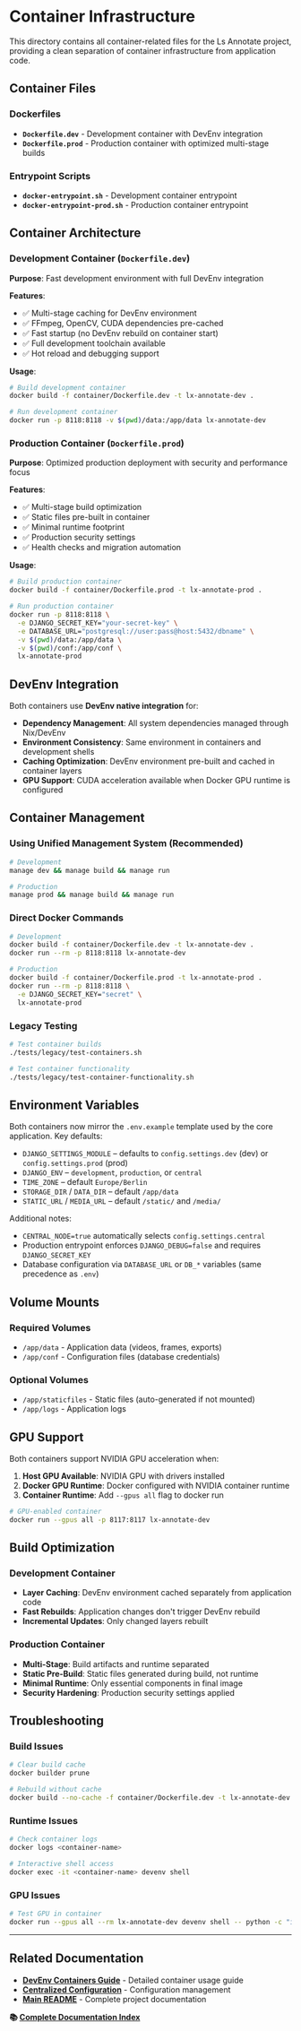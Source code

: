 # Container Infrastructure

This directory contains all container-related files for the Ls Annotate project, providing a clean separation of container infrastructure from application code.

## Container Files

### Dockerfiles
- **`Dockerfile.dev`** - Development container with DevEnv integration
- **`Dockerfile.prod`** - Production container with optimized multi-stage builds

### Entrypoint Scripts
- **`docker-entrypoint.sh`** - Development container entrypoint
- **`docker-entrypoint-prod.sh`** - Production container entrypoint

## Container Architecture

### Development Container (`Dockerfile.dev`)
**Purpose**: Fast development environment with full DevEnv integration

**Features**:
- ✅ Multi-stage caching for DevEnv environment
- ✅ FFmpeg, OpenCV, CUDA dependencies pre-cached
- ✅ Fast startup (no DevEnv rebuild on container start)
- ✅ Full development toolchain available
- ✅ Hot reload and debugging support

**Usage**:
```bash
# Build development container
docker build -f container/Dockerfile.dev -t lx-annotate-dev .

# Run development container
docker run -p 8118:8118 -v $(pwd)/data:/app/data lx-annotate-dev
```

### Production Container (`Dockerfile.prod`)
**Purpose**: Optimized production deployment with security and performance focus

**Features**:
- ✅ Multi-stage build optimization
- ✅ Static files pre-built in container
- ✅ Minimal runtime footprint
- ✅ Production security settings
- ✅ Health checks and migration automation

**Usage**:
```bash
# Build production container
docker build -f container/Dockerfile.prod -t lx-annotate-prod .

# Run production container
docker run -p 8118:8118 \
  -e DJANGO_SECRET_KEY="your-secret-key" \
  -e DATABASE_URL="postgresql://user:pass@host:5432/dbname" \
  -v $(pwd)/data:/app/data \
  -v $(pwd)/conf:/app/conf \
  lx-annotate-prod
```

## DevEnv Integration

Both containers use **DevEnv native integration** for:

- **Dependency Management**: All system dependencies managed through Nix/DevEnv
- **Environment Consistency**: Same environment in containers and development shells
- **Caching Optimization**: DevEnv environment pre-built and cached in container layers
- **GPU Support**: CUDA acceleration available when Docker GPU runtime is configured

## Container Management

### Using Unified Management System (Recommended)
```bash
# Development
manage dev && manage build && manage run

# Production  
manage prod && manage build && manage run
```

### Direct Docker Commands
```bash
# Development
docker build -f container/Dockerfile.dev -t lx-annotate-dev .
docker run --rm -p 8118:8118 lx-annotate-dev

# Production
docker build -f container/Dockerfile.prod -t lx-annotate-prod .
docker run --rm -p 8118:8118 \
  -e DJANGO_SECRET_KEY="secret" \
  lx-annotate-prod
```

### Legacy Testing
```bash
# Test container builds
./tests/legacy/test-containers.sh

# Test container functionality
./tests/legacy/test-container-functionality.sh
```

## Environment Variables

Both containers now mirror the `.env.example` template used by the core application. Key defaults:

- `DJANGO_SETTINGS_MODULE` – defaults to `config.settings.dev` (dev) or `config.settings.prod` (prod)
- `DJANGO_ENV` – `development`, `production`, or `central`
- `TIME_ZONE` – default `Europe/Berlin`
- `STORAGE_DIR` / `DATA_DIR` – default `/app/data`
- `STATIC_URL` / `MEDIA_URL` – default `/static/` and `/media/`

Additional notes:

- `CENTRAL_NODE=true` automatically selects `config.settings.central`
- Production entrypoint enforces `DJANGO_DEBUG=false` and requires `DJANGO_SECRET_KEY`
- Database configuration via `DATABASE_URL` or `DB_*` variables (same precedence as `.env`)

## Volume Mounts

### Required Volumes
- `/app/data` - Application data (videos, frames, exports)
- `/app/conf` - Configuration files (database credentials)

### Optional Volumes
- `/app/staticfiles` - Static files (auto-generated if not mounted)
- `/app/logs` - Application logs

## GPU Support

Both containers support NVIDIA GPU acceleration when:

1. **Host GPU Available**: NVIDIA GPU with drivers installed
2. **Docker GPU Runtime**: Docker configured with NVIDIA container runtime
3. **Container Runtime**: Add `--gpus all` flag to docker run

```bash
# GPU-enabled container
docker run --gpus all -p 8117:8117 lx-annotate-dev
```

## Build Optimization

### Development Container
- **Layer Caching**: DevEnv environment cached separately from application code
- **Fast Rebuilds**: Application changes don't trigger DevEnv rebuild
- **Incremental Updates**: Only changed layers rebuilt

### Production Container
- **Multi-Stage**: Build artifacts and runtime separated
- **Static Pre-Build**: Static files generated during build, not runtime
- **Minimal Runtime**: Only essential components in final image
- **Security Hardening**: Production security settings applied

## Troubleshooting

### Build Issues
```bash
# Clear build cache
docker builder prune

# Rebuild without cache
docker build --no-cache -f container/Dockerfile.dev -t lx-annotate-dev .
```

### Runtime Issues
```bash
# Check container logs
docker logs <container-name>

# Interactive shell access
docker exec -it <container-name> devenv shell
```

### GPU Issues
```bash
# Test GPU in container
docker run --gpus all --rm lx-annotate-dev devenv shell -- python -c "import torch; print(torch.cuda.is_available())"
```

---

## Related Documentation

- **[DevEnv Containers Guide](../docs/NATIVE_DEVENV_CONTAINERS_GUIDE.md)** - Detailed container usage guide
- **[Centralized Configuration](../docs/CENTRALIZED_CONFIG_GUIDE.md)** - Configuration management
- **[Main README](../README.md)** - Complete project documentation

**📚 [Complete Documentation Index](../docs/README.md)**
